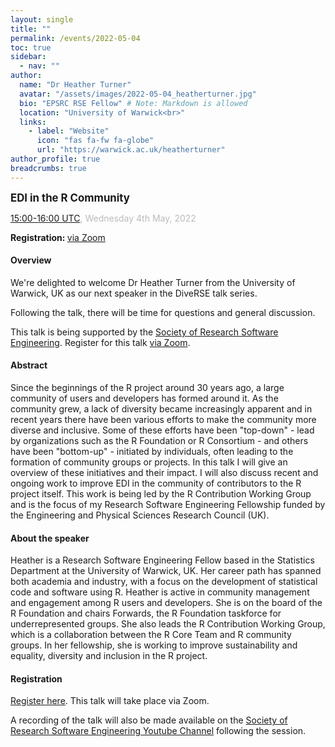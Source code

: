 ```yaml
---
layout: single
title: ""
permalink: /events/2022-05-04
toc: true
sidebar:
  - nav: ""
author:
  name: "Dr Heather Turner"
  avatar: "/assets/images/2022-05-04_heatherturner.jpg"
  bio: "EPSRC RSE Fellow" # Note: Markdown is allowed
  location: "University of Warwick<br>"
  links:
    - label: "Website"
      icon: "fas fa-fw fa-globe"
      url: "https://warwick.ac.uk/heatherturner"
author_profile: true
breadcrumbs: true
---
```


<span style="font-size: 1.2em"><strong>EDI in the R Community</strong></span>

<span style="font-size: 1em; color: #bbb;">
        <a href="https://www.timeanddate.com/worldclock/converter.html?iso=20220504T150000&p1=224&p2=64&p3=179&p4=1440&p5=136&p6=37&p7=101&p8=170&p9=776&p10=438&p11=236&p12=240" target="_blank" rel="noopener noreferrer">15:00-16:00 UTC</a>, Wednesday 4th May, 2022
</span>

<span style="font-size: 1em"><strong>Registration: </strong> <a href="https://us06web.zoom.us/meeting/register/tZUsduuorjItHtRqDKkgy-wqQv1hgnI2NbUZ"
target="_blank" rel="noopener noreferrer">via Zoom</a></span>

#### Overview

We're delighted to welcome Dr Heather Turner from the University of Warwick, UK
as our next speaker in the DiveRSE talk series.

Following the talk, there will be time for questions and general discussion.

This talk is being supported by the <a
href="https://society-rse.org/" target="_blank" rel="noopener noreferrer">
Society of Research Software Engineering</a>. Register for this talk 
<a href="https://us06web.zoom.us/meeting/register/tZUsduuorjItHtRqDKkgy-wqQv1hgnI2NbUZ"
target="_blank" rel="noopener noreferrer">via Zoom</a>.

#### Abstract

Since the beginnings of the R project around 30 years ago, a large community of
users and developers has formed around it. As the community grew, a lack of
diversity became increasingly apparent and in recent years there have been
various efforts to make the community more diverse and inclusive. Some of these
efforts have been "top-down" - lead by organizations such as the R Foundation
or R Consortium - and others have been "bottom-up" - initiated by individuals,
often leading to the formation of community groups or projects. In this talk I
will give an overview of these initiatives and their impact. I will also
discuss recent and ongoing work to improve EDI in the community of contributors
to the R project itself. This work is being led by the R Contribution Working
Group and is the focus of my Research Software Engineering Fellowship funded by
the Engineering and Physical Sciences Research Council (UK).

#### About the speaker

Heather is a Research Software Engineering Fellow based in
the Statistics Department at the University of Warwick, UK. Her career path
has spanned both academia and industry, with a focus on the development of
statistical code and software using R. Heather is active in community
management and engagement among R users and developers. She is on the board of
the R Foundation and chairs Forwards, the R Foundation taskforce for
underrepresented groups. She also leads the R Contribution Working Group, which
is a collaboration between the R Core Team and R community groups. In her
fellowship, she is working to improve sustainability and equality, diversity
and inclusion in the R project.

#### Registration

<a href="https://us06web.zoom.us/meeting/register/tZUsduuorjItHtRqDKkgy-wqQv1hgnI2NbUZ"
target="_blank" rel="noopener noreferrer">Register here</a>. This talk will
take place via Zoom.

A recording of the talk will also be made available on the [Society of Research
Software Engineering Youtube
Channel](https://www.youtube.com/channel/UCL7rYOIAP1Rx_VajLPDF-hA) following
the session.
